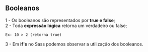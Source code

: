 ## Booleanos ##

1 - Os booleanos são representados por <b>true e false</b>; <br>
2 - Toda <b>expressão lógica</b> retorna um verdadeiro ou false; <br>

    Ex: 10 > 2 (retorna true)

3 - Em <b>if's</b> no Sass podemos observar a utilização dos booleanos.